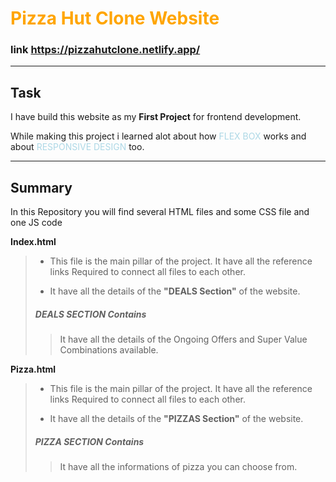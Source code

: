 
<a style="text-decoration: none; color: orange;" href= "https://pizzahutclone.netlify.app/"> <h1> Pizza Hut Clone Website </h1></a>


### link https://pizzahutclone.netlify.app/
___


## Task
I have build this website as my __First Project__ for frontend development.

 While making this project i learned alot about how <span style="color:lightblue;"> FLEX BOX </span> works and about  <span style="color:lightblue;"> RESPONSIVE DESIGN </span>  too.
___

## Summary 
In this Repository you will find several HTML files and some CSS file and one JS code 

**Index.html**
> - This file is the main pillar of the project. It have all the reference links Required to connect all files to each other.
>
> - It have all the details of the **"DEALS Section"** of the website.
>
> ##### DEALS SECTION Contains 
> > It have all the details of the Ongoing Offers and Super Value Combinations available.

**Pizza.html**
> - This file is the main pillar of the project. It have all the reference links Required to connect all files to each other.
>
> - It have all the details of the **"PIZZAS Section"** of the website.
>
> ##### PIZZA SECTION Contains 
> > It have all the informations of pizza you can choose from. 